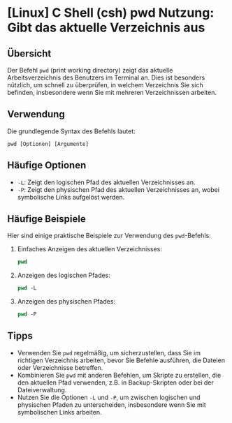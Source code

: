 # [Linux] C Shell (csh) pwd Nutzung: Gibt das aktuelle Verzeichnis aus

## Übersicht
Der Befehl `pwd` (print working directory) zeigt das aktuelle Arbeitsverzeichnis des Benutzers im Terminal an. Dies ist besonders nützlich, um schnell zu überprüfen, in welchem Verzeichnis Sie sich befinden, insbesondere wenn Sie mit mehreren Verzeichnissen arbeiten.

## Verwendung
Die grundlegende Syntax des Befehls lautet:

```
pwd [Optionen] [Argumente]
```

## Häufige Optionen
- `-L`: Zeigt den logischen Pfad des aktuellen Verzeichnisses an.
- `-P`: Zeigt den physischen Pfad des aktuellen Verzeichnisses an, wobei symbolische Links aufgelöst werden.

## Häufige Beispiele
Hier sind einige praktische Beispiele zur Verwendung des `pwd`-Befehls:

1. Einfaches Anzeigen des aktuellen Verzeichnisses:
   ```csh
   pwd
   ```

2. Anzeigen des logischen Pfades:
   ```csh
   pwd -L
   ```

3. Anzeigen des physischen Pfades:
   ```csh
   pwd -P
   ```

## Tipps
- Verwenden Sie `pwd` regelmäßig, um sicherzustellen, dass Sie im richtigen Verzeichnis arbeiten, bevor Sie Befehle ausführen, die Dateien oder Verzeichnisse betreffen.
- Kombinieren Sie `pwd` mit anderen Befehlen, um Skripte zu erstellen, die den aktuellen Pfad verwenden, z.B. in Backup-Skripten oder bei der Dateiverwaltung.
- Nutzen Sie die Optionen `-L` und `-P`, um zwischen logischen und physischen Pfaden zu unterscheiden, insbesondere wenn Sie mit symbolischen Links arbeiten.